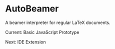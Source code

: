 # AutoBeamer
A beamer interpreter for regular LaTeX documents.

Current: Basic JavaScript Prototype

Next: IDE Extension